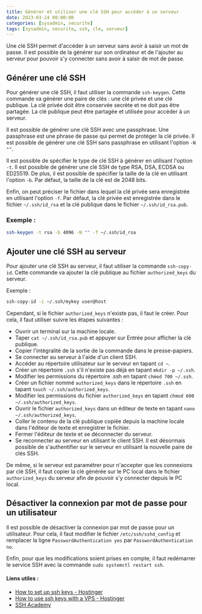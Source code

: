 ```yaml
---
title: Générer et utiliser une clé SSH pour accéder à un serveur
date: 2023-03-24 00:00:00
categories: [sysadmin, securite]
tags: [sysadmin, securite, ssh, cle, serveur]
---
```


Une clé SSH permet d'accéder à un serveur sans avoir à saisir un mot de passe. Il est possible de la générer sur son ordinateur et de l'ajouter au serveur pour pouvoir s'y connecter sans avoir à saisir de mot de passe.

## Générer une clé SSH

Pour générer une clé SSH, il faut utiliser la commande `ssh-keygen`. Cette commande va générer une paire de clés : une clé privée et une clé publique. La clé privée doit être conservée secrète et ne doit pas être partagée. La clé publique peut être partagée et utilisée pour accéder à un serveur.

Il est possible de générer une clé SSH avec une passphrase. Une passphrase est une phrase de passe qui permet de protéger la clé privée. Il est possible de générer une clé SSH sans passphrase en utilisant l'option `-N ""`.

Il est possible de spécifier le type de clé SSH à générer en utilisant l'option `-t`. Il est possible de générer une clé SSH de type RSA, DSA, ECDSA ou ED25519. De plus, il est possible de spécifier la taille de la clé en utilisant l'option `-b`. Par défaut, la taille de la clé est de 2048 bits.

Enfin, on peut préciser le fichier dans lequel la clé privée sera enregistrée en utilisant l'option `-f`. Par défaut, la clé privée est enregistrée dans le fichier `~/.ssh/id_rsa` et la clé publique dans le fichier `~/.ssh/id_rsa.pub`.

### Exemple : 

```bash
ssh-keygen -t rsa -b 4096 -N "" -f ~/.ssh/id_rsa
```

## Ajouter une clé SSH au serveur

Pour ajouter une clé SSH au serveur, il faut utiliser la commande `ssh-copy-id`. Cette commande va ajouter la clé publique au fichier `authorized_keys` du serveur.

Exemple : 

```bash
ssh-copy-id -i ~/.ssh/mykey user@host
```

Cependant, si le fichier `authorized_keys` n'existe pas, il faut le créer. Pour cela, il faut utiliser suivre les étapes suivantes : 

- Ouvrir un terminal sur la machine locale.
- Taper `cat ~/.ssh/id_rsa.pub` et appuyer sur Entrée pour afficher la clé publique.
- Copier l'intégralité de la sortie de la commande dans le presse-papiers.
- Se connecter au serveur à l'aide d'un client SSH.
- Accéder au répertoire utilisateur sur le serveur en tapant `cd ~`.
- Créer un répertoire `.ssh` s'il n'existe pas déjà en tapant `mkdir -p ~/.ssh`.
- Modifier les permissions du répertoire .ssh en tapant `chmod 700 ~/.ssh`.
- Créer un fichier nommé `authorized_keys` dans le répertoire `.ssh` en tapant `touch ~/.ssh/authorized_keys`.
- Modifier les permissions du fichier `authorized_keys` en tapant `chmod 600 ~/.ssh/authorized_keys`.
- Ouvrir le fichier `authorized_keys` dans un éditeur de texte en tapant `nano ~/.ssh/authorized_keys`.
- Coller le contenu de la clé publique copiée depuis la machine locale dans l'éditeur de texte et enregistrer le fichier.
- Fermer l'éditeur de texte et se déconnecter du serveur.
- Se reconnecter au serveur en utilisant le client SSH. Il est désormais possible de s'authentifier sur le serveur en utilisant la nouvelle paire de clés SSH.

De même, si le serveur est paramétrer pour n'accepter que les connexions par clé SSH, il faut copier la clé générée sur le PC local dans le fichier `authorized_keys` du serveur afin de pouvoir s'y connecter depuis le PC local.

## Désactiver la connexion par mot de passe pour un utilisateur

Il est possible de désactiver la connexion par mot de passe pour un utilisateur. Pour cela, il faut modifier le fichier `/etc/ssh/sshd_config` et remplacer la ligne `PasswordAuthentication yes` par `PasswordAuthentication no`.

Enfin, pour que les modifications soient prises en compte, il faut redémarrer le service SSH avec la commande `sudo systemctl restart ssh`.

#### Liens utiles :

- [How to set up ssh keys - Hostinger ](https://www.hostinger.com/tutorials/ssh/how-to-set-up-ssh-keys)
- [How to use ssh keys with a VPS - Hostinger](https://support.hostinger.com/en/articles/4792364-how-to-use-ssh-keys-at-vps)
- [SSH Academy](https://www.ssh.com/academy/ssh/copy-id#copy-the-key-to-a-server)